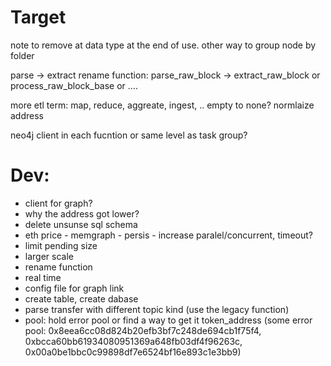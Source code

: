 # Target
note to remove at data type at the end of use.
other way to group node by folder

parse -> extract
rename function: parse_raw_block -> extract_raw_block or process_raw_block_base or ....

more etl term: map, reduce, aggreate, ingest, .. 
empty to none?
normlaize address

neo4j client in each fucntion or same level as task group?
# Dev:
- client for graph?
- why the address got lower?
- delete unsunse sql schema
- eth price - memgraph - persis - increase paralel/concurrent, timeout?
- limit pending size
- larger scale
- rename function
- real time
- config file for graph link
- create table, create dabase
- parse transfer with different topic kind (use the legacy function)
- pool: hold error pool or find a way to get it token_address (some error pool: 0x8eea6cc08d824b20efb3bf7c248de694cb1f75f4, 0xbcca60bb61934080951369a648fb03df4f96263c, 0x00a0be1bbc0c99898df7e6524bf16e893c1e3bb9)
